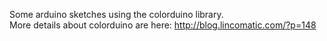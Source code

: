 Some arduino sketches using the colorduino library.  
More details about colorduino are here: http://blog.lincomatic.com/?p=148